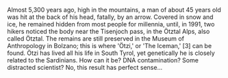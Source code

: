 Almost 5,300 years ago, high in the mountains, a man of about 45 years old was hit at the back of his head, fatally, by an arrow. Covered in snow and ice, he remained hidden from most people for millennia, until, in 1991, two hikers noticed the body near the Tisenjoch pass, in the Ötztal Alps, also called Ötztal. The remains are still preserved in the Museum of Anthropology in Bolzano; this is where 'Ötzi,' or 'The Iceman,' [3] can be found. Ötzi has lived all his life in South Tyrol, yet genetically he is closely related to the Sardinians. How can it be? DNA contamination? Some distracted scientist? No, this result has perfect sense...
